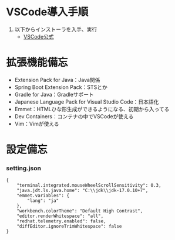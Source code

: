 # VSCode導入手順
1. 以下からインストーラを入手、実行
    - [VSCode公式](https://code.visualstudio.com/download)

# 拡張機能備忘
* Extension Pack for Java：Java関係
* Spring Boot Extension Pack：STSとか
* Gradle for Java：Gradleサポート
* Japanese Language Pack for Visual Studio Code：日本語化
* Emmet：HTMLひな形生成ができるようになる、初期から入ってる
* Dev Containers：コンテナの中でVSCodeが使える
* Vim：Vimが使える

# 設定備忘
### setting.json
```
{
    "terminal.integrated.mouseWheelScrollSensitivity": 0.3,
    "java.jdt.ls.java.home": "C:\\jdk\\jdk-17.0.10+7",
    "emmet.variables": {
        "lang": "ja"
    },
    "workbench.colorTheme": "Default High Contrast",
    "editor.renderWhitespace": "all",
    "redhat.telemetry.enabled": false,
    "diffEditor.ignoreTrimWhitespace": false
}
```